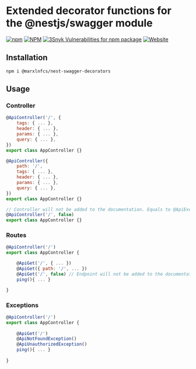 # Extended decorator functions for the @nestjs/swagger module

[![npm](https://ico.y.gy/npm/dm/@marxlnfcs/nest-swagger-decorators?style=flat-square&logo=npm)](https://www.npmjs.com/package/@marxlnfcs/nest-swagger-decorators)
[![NPM](https://ico.y.gy/npm/l/@marxlnfcs/nest-swagger-decorators?style=flat-square&color=brightgreen)](https://www.npmjs.com/package/@marxlnfcs/nest-swagger-decorators)
[![3Snyk Vulnerabilities for npm package](https://ico.y.gy/snyk/vulnerabilities/npm/@marxlnfcs/nest-swagger-decorators?style=flat-square&logo=snyk)](https://snyk.io/test/npm/@marxlnfcs/nest-swagger-decorators)
[![Website](https://ico.y.gy/website?down_color=red&down_message=offline&label=repository&up_color=success&up_message=online&url=https%3A%2F%2Fgithub.com%2Fmarxlnfcs%2Fnest-swagger-decorators&style=flat-square&logo=github)](https://github.com/marxlnfcs/nest-swagger-decorators)

## Installation
```
npm i @marxlnfcs/nest-swagger-decorators
```

## Usage
### Controller
```javascript
@ApiController('/', {
    tags: { ... },
    header: { ... },
    params: { ... },
    query: { ... },
})
export class AppController {}

@ApiController({
    path: '/',
    tags: { ... },
    header: { ... },
    params: { ... },
    query: { ... },
})
export class AppController {}

// Controller will not be added to the documentation. Equals to @ApiExcludeController
@ApiController('/', false)
export class AppController {}
```

### Routes
```javascript
@ApiController('/')
export class AppController {

    @ApiGet('/', { ... })
    @ApiGet({ path: '/', ... })
    @ApiGet('/', false) // Endpoint will not be added to the documentation. Equals to @ApiExcludeEndpoint
    ping(){ ... }

}
```

### Exceptions
```javascript
@ApiController('/')
export class AppController {
    
    @ApiGet('/')
    @ApiNotFoundException()
    @ApiUnauthorizedException()
    ping(){ ... }
    
}
```